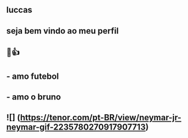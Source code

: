 
 ## luccas
## seja bem vindo ao meu perfil 
## 🥇👍
## - amo futebol 
## - amo o bruno 

## ![] (https://tenor.com/pt-BR/view/neymar-jr-neymar-gif-2235780270917907713)
